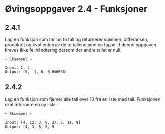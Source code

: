 # Øvingsoppgaver 2.4 - Funksjoner

## 2.4.1
Lag en funksjon som tar inn to tall og returnerer summen, differansen, produktet og kvotienten av de to tallene som en tuppel. I denne oppgaven kreves ikke feilhåndtering dersom der andre tallet er null.

```
~ Eksempel ~

Input: 2, 3
Output: (5, -1, 6, 0.666666)
```

## 2.4.2
Lag en funksjon som fjerner alle tall over 10 fra en liste med tall. Funksjonen skal returnere en ny liste.

```
~ Eksempel ~

Input: [4, 12, 3, 8, 23, 5, 11, 9]
Output: [4, 3, 8, 5, 9]
```